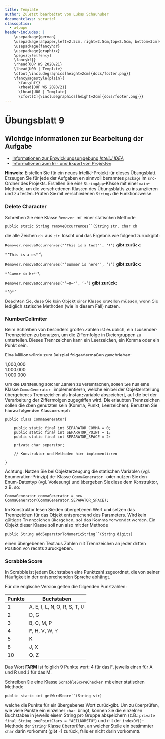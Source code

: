 ```yaml
---
title: Template
author: Zuletzt bearbeitet von Lukas Schauhuber
documentclass: scrartcl
classoption:
  - a4paper
header-includes: |
    \usepackage{german} 
    \usepackage[a4paper,left=2.5cm, right=2.5cm,top=2.5cm, bottom=3cm]{geometry}
    \usepackage{fancyhdr}
    \usepackage{graphicx}
    \pagestyle{fancy}
    \fancyhf{}
    \rhead{OOP WS 2020/21}
    \lhead{U00 | Template}
    \cfoot{\includegraphics[height=2cm]{docs/footer.png}}
    \fancypagestyle{plain}{
      \fancyhf{}
      \rhead{OOP WS 2020/21}
      \lhead{U00 | Template}
      \cfoot[C]{\includegraphics[height=2cm]{docs/footer.png}}}
---
```


# Übungsblatt 9

## Wichtige Informationen zur Bearbeitung der Aufgabe 

 - [Informationen zur Entwicklungsumgebung *IntelliJ IDEA*](https://elearning.uni-regensburg.de/mod/book/view.php?id=1480675)
 - [Informationen zum Im- und Export von Projekten](https://elearning.uni-regensburg.de/mod/book/view.php?id=1480675&chapterid=51551)
 
**Hinweis:** Erstellen Sie für ein neues IntelliJ-Projekt für dieses Übungsblatt. Erzeugen Sie für jede der Aufgaben ein sinnvoll benanntes
`package` im `src`-Ordner des Projekts. Erstellen Sie eine `StringApp`-Klasse mit einer `main`-Methode, um die verschiedenen Klassen des
Übungsblatts zu instanziieren und zu testen. Prüfen Sie mit verschiedenen `Strings` die Funktionsweise.

### **Delete Character**

Schreiben Sie eine Klasse `Remover `mit einer statischen Methode

`public static String removeOccurrences``(String str, char ch)`

die alle Zeichen `ch `aus `str `löscht und das Ergebnis wie folgend
zurückgibt:

`Remover.removeOccurrences("’This is a test"’, ’t’)` **gibt zurück:**

`"’This is a es"’`\

`Remover.removeOccurrences("’Summer is here"’, ’e’)` **gibt zurück:**

`"’Summr is hr"’`\

`Remover.removeOccurrences("’—0—"’, ’-’)` **gibt zurück:**
 
 `"’0"’`

Beachten Sie, dass Sie kein Objekt einer Klasse erstellen müssen, wenn
Sie lediglich statische Methoden (wie in diesem Fall) nutzen.

### **NumberDelimiter**

Beim Schreiben von besonders großen Zahlen ist es üblich, ein
Tausender-Trennzeichen zu benutzen, um die Ziffernfolge in Dreiergruppen zu unterteilen. Dieses Trennzeichen kann ein Leerzeichen, ein Komma oder
ein Punkt sein.

Eine Million würde zum Beispiel folgendermaßen geschrieben:

1,000,000\
1.000.000\
1 000 000

Um die Darstellung solcher Zahlen zu vereinfachen, sollen Sie nun eine
Klasse `CommaGenerator ` implementieren, welche ein bei der Objekterstellung
übergebenes Trennzeichen als Instanzvariable abspeichert, auf die bei
der Verarbeitung der Ziffernfolgen zugegriffen wird. Die erlaubten
Trennzeichen sollen die oben genutzten sein (Komma, Punkt, Leerzeichen).
Benutzen Sie hierzu folgenden Klassenrumpf:

    public class CommaGenerator{

        public static final int SEPARATOR_COMMA = 0;
        public static final int SEPARATOR_POINT = 1;
        public static final int SEPARATOR_SPACE = 2;
        
        private char separator;

        // Konstruktor und Methoden hier implementieren

    }

Achtung: Nutzen Sie bei Objekterzeugung die statischen Variablen (vgl.
Enumeration-Prinzip) der Klasse `CommaGenerator ` oder nutzen Sie den
Enum-Datentyp (vgl. Vorlesung) und übergeben Sie diese dem Konstruktor, z.B. so:

    CommaGenerator commaGenerator = new CommaGenerator(CommaGenerator.SEPARATOR_SPACE);

Im Konstruktor lesen Sie den übergebenen Wert und setzen das
Trennzeichen für das Objekt entsprechend des Parameters. Wird kein
gültiges Trennzeichen übergeben, soll das Komma verwendet werden. Ein
Objekt dieser Klasse soll nun also mit der Methode

`public String addSeparatorToNumericString``(String digits)`

einen übergebenen Text aus Zahlen mit Trennzeichen an jeder dritten
Position von rechts zurückgeben.

### **Scrabble Score**

In Scrabble ist jedem Buchstaben eine Punktzahl zugeordnet, die von
seiner Häufigkeit in der entsprechenden Sprache abhängt.

Für die englische Version gelten die folgenden Punktzahlen:

  
| **Punkte** |          **Buchstaben**            |
| --- | --- |
| 1 |             A, E, I, L, N, O, R, S, T, U    | 
| 2  |                        D, G                |
| 3  |                     B, C, M, P             | 
| 4    |                 F, H, V, W, Y            | 
| 5   |                        K                  | 
| 8   |                       J, X                |  
| 10    |                     Q, Z                | 

Das Wort **FARM** ist folglich 9 Punkte wert: 4 für das F, jeweils einen für A und R und 3 für das M.

Schreiben Sie eine Klasse `ScrabbleScoreChecker `mit einer statischen
Methode

`public static int getWordScore``(String str)`

welche die Punkte für ein übergebenes Wort zurückgibt. Um zu überprüfen, wie viele Punkte ein einzelner `char `bringt, können
Sie die einzelnen Buchstaben in jeweils einem String pro Gruppe
abspeichern (z.B.: `private final String onePointChars =
"AEILNORSTU"`) und mit der `indexOf()`-Methode der
`String`-Klasse überprüfen, an welcher Stelle ein bestimmter `char`
darin vorkommt (gibt -1 zurück, falls er nicht darin vorkommt).